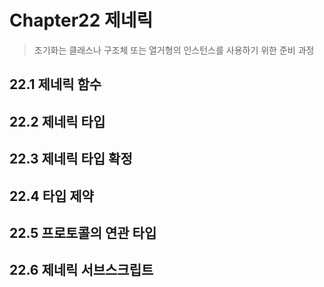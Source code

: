 # Chapter22 제네릭

> 초기화는 클래스나 구조체 또는 열거형의 인스턴스를 사용하기 위한 준비 과정<br>

## 22.1 제네릭 함수



## 22.2 제네릭 타입



## 22.3 제네릭 타입 확정



## 22.4 타입 제약



## 22.5 프로토콜의 연관 타입



## 22.6 제네릭 서브스크립트




